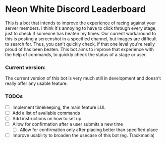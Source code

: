 # Neon White Discord Leaderboard
This is a bot that intends to improve the experience of racing against your server members. I think it's annoying to have to click through every stage, just to check if someone has beaten my times. Our current workaround to this is posting a screenshot in a specified channel, but images are difficult to search for. Thus, you can't quickly check, if that one level you're really proud of has been beaten. This bot aims to improve that experience with the help of commands, to quickly check the status of a stage or user.

### Current version:
The current version of this bot is very much still in development and doesn't really offer any usable feature.

### TODOs
- [ ] Implement timekeeping, the main feature LUL
- [ ] Add a list of available commands
- [ ] Add instructions on how to set up
- [ ] Allow for confirmation after a user submits a new time
  - [ ] Allow for confirmation only after placing better than specified place
- [ ] Improve usability to broaden the usecase of this bot (eg. Trackmania)